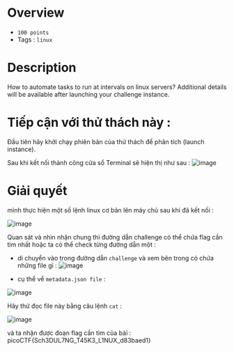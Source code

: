 # Overview 
* `100 points `
* Tags : `linux`

# Description 
How to automate tasks to run at intervals on linux servers?
Additional details will be available after launching your challenge instance.
# Tiếp cận với thử thách này :
Đầu tiên hãy khởi chạy phiên bản của thử thách để phân tích (launch instance).

Sau khi kết nối thành công cửa sổ Terminal sẽ hiện thị như sau :
![image](https://user-images.githubusercontent.com/126185640/229751801-4198ae8f-5618-4068-81e5-f69313e21f82.png)

# Giải quyết 
mình thực hiện một số lệnh linux cơ bản lên máy chủ sau khi đã kết nối :

![image](https://user-images.githubusercontent.com/126185640/229752623-abe3ae29-af03-459a-b5fb-2e253fb88148.png)

Quan sát và nhìn nhận chung thì đường dẫn challenge có thể chứa flag cần tìm nhất hoặc ta có thể check từng đường dẫn một :
- di chuyển vào trong đường dẫn `challenge` và xem bên trong có chứa những file gì :
 ![image](https://user-images.githubusercontent.com/126185640/229753241-937f8a18-eb69-475d-97e9-7db23cfd2276.png)

- cụ thể về `metadata.json file` : 
 
 ![image](https://user-images.githubusercontent.com/126185640/229753663-f8e0811f-d6c8-44ed-b45f-d042ce5f2601.png)
 
 Hãy thử đọc file này bằng câu lệnh  `cat` : 
 
 ![image](https://user-images.githubusercontent.com/126185640/229754046-14cc7165-1090-4563-921e-37a18eb9c557.png)
 
 và ta nhận được đoạn flag cần tìm của bài : picoCTF{Sch3DUL7NG_T45K3_L1NUX_d83baed1}
 

